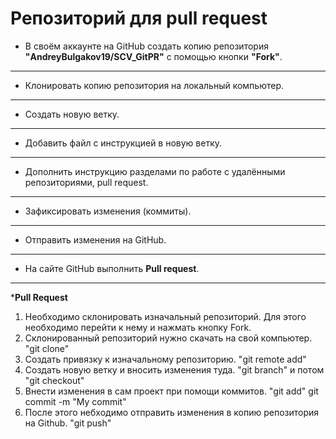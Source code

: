 # Репозиторий для **pull request**
* В своём аккаунте на GitHub создать копию репозитория **"AndreyBulgakov19/SCV_GitPR"** с помощью кнопки **"Fork"**.
---
* Клонировать копию репозитория на локальный компьютер.
---
* Создать новую ветку.
---
* Добавить файл с инструкцией в новую ветку.
---
* Дополнить инструкцию разделами по работе с удалёнными репозиториями, pull request.
---
* Зафиксировать изменения (коммиты).
---
* Отправить изменения на GitHub.
---
* На сайте GitHub выполнить **Pull request**.
---
***Pull Request** 
1. Необходимо склонировать изначальный репозиторий. Для этого необходимо перейти к нему и нажмать кнопку Fork.
2. Склонированный репозиторий нужно скачать на свой компьютер.
"git clone"
3. Cоздать привязку к изначальному репозиторию.
"git remote add"
4. Cоздать новую ветку и вносить изменения туда.
"git branch" и потом "git checkout"
5. Внести изменения в сам проект при помощи коммитов.
"git add"
git commit -m "My commit"
6. После этого небходимо отправить изменения в копию репозитория на Github.
"git push"

